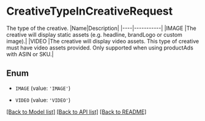 # CreativeTypeInCreativeRequest

The type of the creative. |Name|Description| |----|-----------| |IMAGE |The creative will display static assets (e.g. headline, brandLogo or custom image).| |VIDEO |The creative will display video assets. This type of creative must have video assets provided. Only supported when using productAds with ASIN or SKU.|

## Enum

* `IMAGE` (value: `'IMAGE'`)

* `VIDEO` (value: `'VIDEO'`)

[[Back to Model list]](../README.md#documentation-for-models) [[Back to API list]](../README.md#documentation-for-api-endpoints) [[Back to README]](../README.md)


